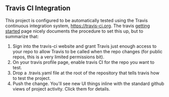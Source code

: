 ## Travis CI Integration

This project is configured to be automatically tested using the Travis continuous integration system, https://travis-ci.org. The travis [getting started](https://docs.travis-ci.com/user/getting-started) page nicely documents the procedure to set this up, but to summarize that:
1. Sign into the travis-ci website and grant Travis just enough access to your repo to allow Travis to be called when the repo changes (for public repos, this is a very limited permissions bit).
2. On your travis profile page, enable travis CI for the repo you want to test.
3. Drop a .travis.yaml file at the root of the repository that tells travis how to test the project.
4. Push the change. You'll see new UI things inline with the standard github views of project activity. Click them for details.
